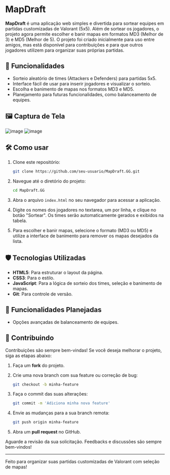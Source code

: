 # MapDraft

**MapDraft** é uma aplicação web simples e divertida para sortear equipes em partidas customizadas de Valorant (5x5). Além de sortear os jogadores, o projeto agora permite escolher e banir mapas em formatos MD3 (Melhor de 3) e MD5 (Melhor de 5). O projeto foi criado inicialmente para uso entre amigos, mas está disponível para contribuições e para que outros jogadores utilizem para organizar suas próprias partidas.

## 🚀 Funcionalidades

- Sorteio aleatório de times (Attackers e Defenders) para partidas 5x5.
- Interface fácil de usar para inserir jogadores e visualizar o sorteio.
- Escolha e banimento de mapas nos formatos MD3 e MD5.
- Planejamento para futuras funcionalidades, como balanceamento de equipes.

## 🖼️ Captura de Tela

![image](https://github.com/user-attachments/assets/7a8ec96a-7477-4b66-9fb1-decfbc808000)
![image](https://github.com/user-attachments/assets/c983ddff-998e-4ba9-9fd6-caad04fdddb2)

## 🛠️ Como usar

1. Clone este repositório:

    ```bash
    git clone https://github.com/seu-usuario/MapDraft.GG.git
    ```

2. Navegue até o diretório do projeto:

    ```bash
    cd MapDraft.GG
    ```

3. Abra o arquivo `index.html` no seu navegador para acessar a aplicação.

4. Digite os nomes dos jogadores no textarea, um por linha, e clique no botão "Sortear". Os times serão automaticamente gerados e exibidos na tabela.

5. Para escolher e banir mapas, selecione o formato (MD3 ou MD5) e utilize a interface de banimento para remover os mapas desejados da lista.

## 🛡️ Tecnologias Utilizadas

- **HTML5**: Para estruturar o layout da página.  
- **CSS3**: Para o estilo.  
- **JavaScript**: Para a lógica de sorteio dos times, seleção e banimento de mapas.  
- **Git**: Para controle de versão.  

## 🚧 Funcionalidades Planejadas

- Opções avançadas de balanceamento de equipes.

## 🤝 Contribuindo

Contribuições são sempre bem-vindas! Se você deseja melhorar o projeto, siga as etapas abaixo:

1. Faça um **fork** do projeto.
2. Crie uma nova branch com sua feature ou correção de bug:

    ```bash
    git checkout -b minha-feature
    ```

3. Faça o commit das suas alterações:

    ```bash
    git commit -m 'Adiciona minha nova feature'
    ```

4. Envie as mudanças para a sua branch remota:

    ```bash
    git push origin minha-feature
    ```

5. Abra um **pull request** no GitHub.

Aguarde a revisão da sua solicitação. Feedbacks e discussões são sempre bem-vindos!

---

Feito para organizar suas partidas customizadas de Valorant com seleção de mapas!
